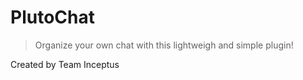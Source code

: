 # PlutoChat
> Organize your own chat with this lightweigh and simple plugin!

Created by Team Inceptus

